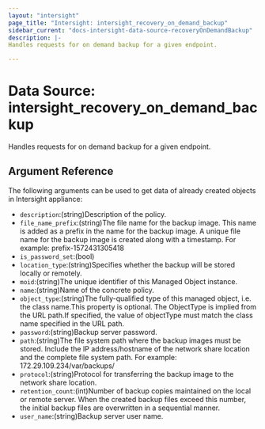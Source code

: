 ```yaml
---
layout: "intersight"
page_title: "Intersight: intersight_recovery_on_demand_backup"
sidebar_current: "docs-intersight-data-source-recoveryOnDemandBackup"
description: |-
Handles requests for on demand backup for a given endpoint.

---
```


# Data Source: intersight_recovery_on_demand_backup
Handles requests for on demand backup for a given endpoint.

## Argument Reference
The following arguments can be used to get data of already created objects in Intersight appliance:
* `description`:(string)Description of the policy.
* `file_name_prefix`:(string)The file name for the backup image. This name is added as a prefix in the name for the backup image. A unique file name for the backup image is created along with a timestamp. For example: prefix-1572431305418
* `is_password_set`:(bool)
* `location_type`:(string)Specifies whether the backup will be stored locally or remotely.
* `moid`:(string)The unique identifier of this Managed Object instance.
* `name`:(string)Name of the concrete policy.
* `object_type`:(string)The fully-qualified type of this managed object, i.e. the class name.This property is optional. The ObjectType is implied from the URL path.If specified, the value of objectType must match the class name specified in the URL path.
* `password`:(string)Backup server password.
* `path`:(string)The file system path where the backup images must be stored. Include the IP address/hostname of the network share location and the complete file system path. For example: 172.29.109.234/var/backups/
* `protocol`:(string)Protocol for transferring the backup image to the network share location.
* `retention_count`:(int)Number of backup copies maintained on the local or remote server. When the created backup files exceed this number, the initial backup files are overwritten in a sequential manner.
* `user_name`:(string)Backup server user name.

